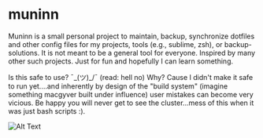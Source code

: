 # muninn

Muninn is a small personal project to maintain, backup, synchronize dotfiles and other config files for my projects, tools (e.g., sublime, zsh), or backup-solutions.
It is not meant to be a general tool for everyone. Inspired by many other such projects. Just for fun and hopefully I can learn something.

Is this safe to use? ¯\_(ツ)_/¯ (read: hell no)
Why? Cause I didn't make it safe to run yet....and inherently by design of the "build system" (imagine something macgyver built under influence) user mistakes can become very vicious.
Be happy you will never get to see the cluster...mess of this when it was just bash scripts :).

![Alt Text](http://www.sheawong.com/wp-content/uploads/2013/08/keephatin.gif)
